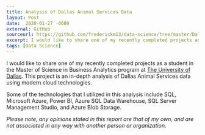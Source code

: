 ```yaml
---
title: Analysis of Dallas Animal Services Data
layout: Post
date:  2020-01-27 -0600
external: GitHub
sourceurl: https://github.com/frederickm13/data-science/tree/master/DallasAnimalServicesAnalysis
excerpt: I would like to share one of my recently completed projects as a student in the Master of Science in Business Analytics program at The University of Dallas. This project is an in-depth analysis of Dallas Animal Services data using modern cloud technologies.
tags: [Data Science]
---
```


I would like to share one of my recently completed projects as a student in the Master of Science in Business Analytics program at [The University of Dallas](https://udallas.edu/). This project is an in-depth analysis of Dallas Animal Services data using modern cloud technologies. 

Some of the technologies that I utilized in this analysis include SQL, Microsoft Azure, Power BI, Azure SQL Data Warehouse, SQL Server Management Studio, and Azure Blob Storage.

*Please note, any opinions stated in this report are that of my own, and are not associated in any way with another person or organization.*
